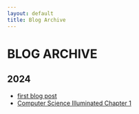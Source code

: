 ```yaml
---
layout: default
title: Blog Archive
---
```


# BLOG ARCHIVE
## 2024
- [first blog post](/2024/2024-09-05-test.md)
- [Computer Science Illuminated Chapter 1](/2024/2024-09-05-cs-illuminated.md)

